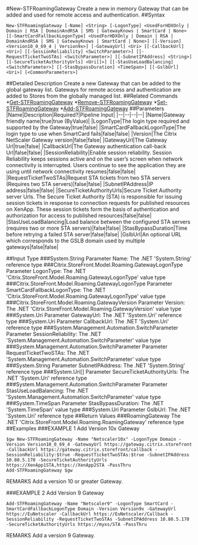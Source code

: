 #New-STFRoamingGateway
Create a new in memory Gateway that can be added and used for remote access and authentication.
##Syntax
```New-STFRoamingGateway [-Name] <String> [-LogonType] <UsedForHDXOnly | Domain | RSA | DomainAndRSA | SMS | GatewayKnows | SmartCard | None> [[-SmartCardFallbackLogonType] <UsedForHDXOnly | Domain | RSA | DomainAndRSA | SMS | GatewayKnows | SmartCard | None>] [[-Version] <Version10_0_69_4 | Version9x>] [-GatewayUrl] <Uri> [[-CallbackUrl] <Uri>] [[-SessionReliability] <SwitchParameter>] [[-RequestTicketTwoSTAs] <SwitchParameter>] [[-SubnetIPAddress] <String>] [[-SecureTicketAuthorityUrls] <Uri[]>] [[-StasUseLoadBalancing] <SwitchParameter>] [[-StasBypassDuration] <TimeSpan>] [[-GslbUrl] <Uri>] [<CommonParameters>]
```
##Detailed Description
Create a new Gateway that can be added to the global gateway list. Gateways for remote access and authentication are added to Stores from the globally managed list.
##Related Commands
*[Get-STFRoamingGateway](Get-STFRoamingGateway)
*[Remove-STFRoamingGateway](Remove-STFRoamingGateway)
*[Set-STFRoamingGateway](Set-STFRoamingGateway)
*[Add-STFRoamingGateway](Add-STFRoamingGateway)
##Parameters
|Name|Description|Required?|Pipeline Input||--|--|--|--||Name|Gateway friendly name|true|true (ByValue)||LogonType|The login type required and supported by the Gateway|true|false||SmartCardFallbackLogonType|The login type to use when SmartCard fails|false|false||Version|The Citrix NetScaler Gateway version|false|false||GatewayUrl|The Gateway Url|true|false||CallbackUrl|The Gateway authentication call-back Url|false|false||SessionReliability|Enable session reliability. Session Reliability keeps sessions active and on the user’s screen when network connectivity is interrupted. Users continue to see the application they are using until network connectivity resumes|false|false||RequestTicketTwoSTAs|Request STA tickets from two STA servers (Requires two STA servers)|false|false||SubnetIPAddress|IP address|false|false||SecureTicketAuthorityUrls|Secure Ticket Authority server Urls. The Secure Ticket Authority (STA) is responsible for issuing session tickets in response to connection requests for published resources on XenApp. These session tickets form the basis of authentication and authorization for access to published resources|false|false||StasUseLoadBalancing|Load balance between the configured STA servers (requires two or more STA servers)|false|false||StasBypassDuration|Time before retrying a failed STA server|false|false||GslbUrl|An optional URL which corresponds to the GSLB domain used by multiple gateways|false|false|##Input Type
###System.String
Parameter Name: The .NET 'System.String' reference type
###Citrix.StoreFront.Model.Roaming.GatewayLogonType
Parameter LogonType: The .NET 'Citrix.StoreFront.Model.Roaming.GatewayLogonType' value type
###Citrix.StoreFront.Model.Roaming.GatewayLogonType
Parameter SmartCardFallbackLogonType: The .NET 'Citrix.StoreFront.Model.Roaming.GatewayLogonType' value type
###Citrix.StoreFront.Model.Roaming.GatewayVersion
Parameter Version: The .NET 'Citrix.StoreFront.Model.Roaming.GatewayVersion' value type
###System.Uri
Parameter GatewayUrl: The .NET 'System.Uri' reference type
###System.Uri
Parameter CallbackUrl: The .NET 'System.Uri' reference type
###System.Management.Automation.SwitchParameter
Parameter SessionReliability: The .NET 'System.Management.Automation.SwitchParameter' value type
###System.Management.Automation.SwitchParameter
Parameter RequestTicketTwoSTAs: The .NET 'System.Management.Automation.SwitchParameter' value type
###System.String
Parameter SubnetIPAddress: The .NET 'System.String' reference type
###System.Uri[]
Parameter SecureTicketAuthorityUrls: The .NET 'System.Uri' reference type
###System.Management.Automation.SwitchParameter
Parameter StasUseLoadBalancing: The .NET 'System.Management.Automation.SwitchParameter' value type
###System.TimeSpan
Parameter StasBypassDuration: The .NET 'System.TimeSpan' value type
###System.Uri
Parameter GslbUrl: The .NET 'System.Uri' reference type
##Return Values
###RoamingGateway
The .NET 'Citrix.StoreFront.Model.Roaming.RoamingGateway' reference type
##Examples
###EXAMPLE 1 Add Version 10x Gateway
```$gw New-STFRoamingGateway -Name "Netscaler10x" -LogonType Domain -Version Version10_0_69_4 -GatewayUrl https://gateway.citrix.storefront -CallbackUrl https://gateway.citrix.storefront/callback -SessionReliability:$true -RequestTicketTwoSTAs:$true -SubnetIPAddress 10.80.5.170 -SecureTicketAuthorityUrls https://XenApp1STA,https://XenApp2STA -PassThru
Add-STFRoamingGateway $gw
```
REMARKS
Add a version 10 or greater Gateway.
###EXAMPLE 2 Add Version 9 Gateway
```Add-STFRoamingGateway -Name "Netscaler9" -LogonType SmartCard -SmartCardFallbackLogonType Domain -Version Version9x -GatewayUrl https://EuNetscaler -CallbackUrl https://EuNetscaler/Callback -SessionReliability -RequestTicketTwoSTAs -SubnetIPAddress 10.80.5.170 -SecureTicketAuthorityUrls https://myxs/STA -PassThru
```
REMARKS
Add a version 9 Gateway.
